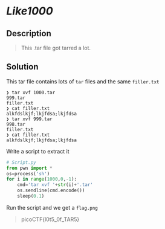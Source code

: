 # **_Like1000_**
## Description
> This .tar file got tarred a lot.

## Solution
This tar file contains lots of `tar` files and the same `filler.txt`
```console
❯ tar xvf 1000.tar
999.tar
filler.txt
❯ cat filler.txt
alkfdslkjf;lkjfdsa;lkjfdsa
❯ tar xvf 999.tar
998.tar
filler.txt
❯ cat filler.txt
alkfdslkjf;lkjfdsa;lkjfdsa
```
Write a script to extract it 
```py
# Script.py
from pwn import *
os=process('sh')
for i in range(1000,0,-1):
    cmd='tar xvf '+str(i)+'.tar'
    os.sendline(cmd.encode())
    sleep(0.1)
```
Run the script and we get a `flag.png`
> picoCTF{l0t5_0f_TAR5}